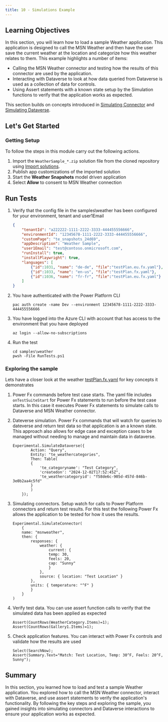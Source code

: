 ```yaml
---
title: 10 - Simulations Example
---
```


## Learning Objectives

In this section, you will learn how to load a sample Weather application. This application is designed to call the MSN Weather and then have the user save the current weather at the location and categorize how this weather relates to them. This example highlights a number of items:
- Calling the MSN Weather connector and testing how the results of this connector are used by the application. 
- Interacting with Dataverse to look at how data queried from Dataverse is used as a collection of data for controls.
- Using Assert statements with a known state setup by the Simulation functions to verify that the application works as expected.

This section builds on concepts introduced in [Simulating Connector](./08-simulating-connector.md) and [Simulating Dataverse](./09-simulating-dataverse.md).

## Let's Get Started

### Getting Setup

To follow the steps in this module carry out the following actions.

1. Import the `WeatherSample_*.zip` solution file from the cloned repository using [Import solutions](https://learn.microsoft.com/power-apps/maker/data-platform/import-update-export-solutions).
2. Publish app customizations of the imported solution
3. Start the **Weather Snapshots** model driven application
4. Select **Allow** to consent to MSN Weather connection

## Run Tests

1. Verify that the config file in the samples\weather has been configured for your environment, tenant and user1Email

    ```json
    {
        "tenantId": "a222222-1111-2222-3333-444455556666",
        "environmentId": "12345678-1111-2222-3333-444455556666",
        "customPage": "te_snapshots_24d69",
        "appDescription": "Weather Sample",
        "user1Email": "test@contoso.onmicrosoft.com",
        "runInstall": true,
        "installPlaywright": true,
        "languages": [
            {"id":1031, "name": "de-de", "file":"testPlan.eu.fx.yaml"},
            {"id":1033, "name": "en-us", "file":"testPlan.fx.yaml"},
            {"id":1036, "name": "fr-fr", "file":"testPlan.eu.fx.yaml"}
        ]
    }
    ```

2. You have authenticated with the Power Platform CLI

    ```pwsh
    pac auth create -name Dev --environment 12345678-1111-2222-3333-444455556666
    ```

3. You have logged into the Azure CLI with account that has access to the environment that you have deployed

    ```pwsh
    az login --allow-no-subscriptions
    ```

4. Run the test

    ```pwsh
    cd samples\weather
    pwsh -File RunTests.ps1
    ```

### Exploring the sample

Lets have a closer look at the weather [testPlan.fx.yaml](https://github.com/microsoft/PowerApps-TestEngine/blob/grant-archibald-ms/enhanced-sample-495/samples/weather/testPlan.fx.yaml) for key concepts it demonstrates

1. Power Fx commands before test case starts. The yaml file includes `onTestSuiteStart` for Power Fx statements to run before the test case starts. In this case it executes Power Fx statements to simulate calls to Dataverse and MSN Weather connector.

2. Dateverse simulation. Power Fx commands that will watch for queries to dateverse and return test data so that application is an a known state. This approach also allows for edge case and exception cases to be managed without needing to manage and maintain data in dataverse.

    ```powerfx
    Experimental.SimulateDataverse({
            Action: "Query",
            Entity: "te_weathercategories",
            Then: Table(
            {
                'te_categoryname': "Test Category",
                'createdon': "2024-12-02T17:52:45Z",
                'te_weathercategoryid': "f58de6c-905d-457d-846b-3e0b2aa4c5fd"
            }
            )
        });
    ```

3. Simulating connectors. Setup watch for calls to Power Platform connectors and return test results. For this test the following Power Fx allows the application to be tested for how it uses the results.

    ```powerfx
    Experimental.SimulateConnector(
        {
        name: "msnweather", 
        then: {
            responses: { 
                weather: { 
                    current: {
                    temp: 30,
                    feels: 20,
                    cap: "Sunny"
                    }
                },
                source: { location: "Test Location" }
            },
            units: { temperature: "^F" }
            }
        }
    )
    ```

4. Verify test data. You can use assert function calls to verify that the simulated data has been applied as expected

    ```powerfx
    Assert(CountRows(WeatherCategory.Items)=1);
    Assert(CountRows(Gallery1.Items)=1);
    ```

5. Check application features. You can interact with Power Fx controls and validate how the results are used

    ```powerfx
    Select(SearchNow);
    Assert(Summary.Text="Match: Test Location, Temp: 30^F, Feels: 20^F, Sunny");
    ```

## Summary

In this section, you learned how to load and test a sample Weather application. You explored how to call the MSN Weather connector, interact with Dataverse, and use assert statements to verify the application's functionality. By following the key steps and exploring the sample, you gained insights into simulating connectors and Dataverse interactions to ensure your application works as expected.
